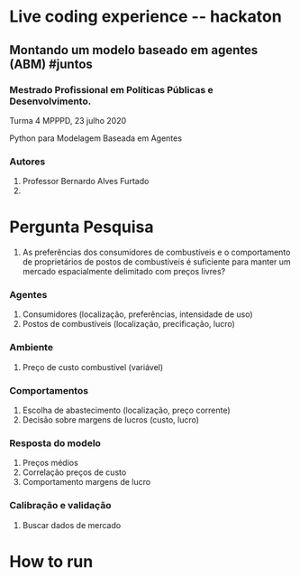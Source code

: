# Live coding experience -- hackaton
## Montando um modelo baseado em agentes (ABM) #juntos
### Mestrado Profissional em Políticas Públicas e Desenvolvimento. 
Turma 4 MPPPD, 23 julho 2020
 
Python para Modelagem Baseada em Agentes

### Autores
1. Professor Bernardo Alves Furtado
2. 

# Pergunta Pesquisa

1. As preferências dos consumidores de combustíveis e o comportamento de proprietários de postos de combustíveis é 
suficiente para manter um mercado espacialmente delimitado com preços livres?

### Agentes
1. Consumidores (localização, preferências, intensidade de uso)
2. Postos de combustíveis (localização, precificação, lucro)

### Ambiente
1. Preço de custo combustível (variável)

### Comportamentos
1. Escolha de abastecimento (localização, preço corrente)
2. Decisão sobre margens de lucros (custo, lucro)

### Resposta do modelo
1. Preços médios
2. Correlação preços de custo
3. Comportamento margens de lucro

### Calibração e validação
1. Buscar dados de mercado

# How to run
